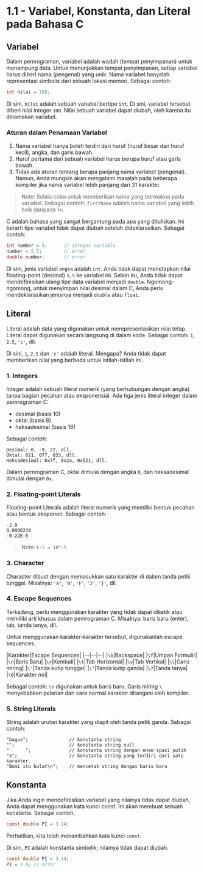 # 1.1 - Variabel, Konstanta, dan Literal pada Bahasa C

## Variabel
Dalam pemrograman, variabel adalah wadah (tempat penyimpanan) untuk menampung data.
Untuk menunjukkan tempat penyimpanan, setiap variabel harus diberi nama (pengenal) yang unik. Nama variabel hanyalah representasi simbolis dari sebuah lokasi memori. Sebagai contoh:

```c
int nilai = 100;
```

Di sini, `nilai` adalah sebuah variabel bertipe `int`. Di sini, variabel tersebut diberi nilai integer `100`.
Nilai sebuah variabel dapat diubah, oleh karena itu dinamakan variabel.

### Aturan dalam Penamaan Variabel
1. Nama variabel hanya boleh terdiri dari huruf (huruf besar dan huruf kecil), angka, dan garis bawah.
2. Huruf pertama dari sebuah variabel harus berupa huruf atau garis bawah.
3. Tidak ada aturan tentang berapa panjang nama variabel (pengenal). Namun, Anda mungkin akan mengalami masalah pada beberapa kompiler jika nama variabel lebih panjang dari 31 karakter.

> Note: Selalu coba untuk memberikan nama yang bermakna pada variabel. Sebagai contoh: `firstName` adalah nama variabel yang lebih baik daripada `fn`.

C adalah bahasa yang sangat bergantung pada apa yang dituliskan. Ini berarti tipe variabel tidak dapat diubah setelah dideklarasikan. Sebagai contoh:

```c
int number = 5;      // integer variable
number = 5.5;        // error
double number;       // error
```

Di sini, jenis variabel `angka` adalah `int`. Anda tidak dapat menetapkan nilai floating-point (desimal) `5,5` ke variabel ini. Selain itu, Anda tidak dapat mendefinisikan ulang tipe data variabel menjadi `double`. Ngomong-ngomong, untuk menyimpan nilai desimal dalam C, Anda perlu mendeklarasikan jenisnya menjadi `double` atau `float`.

## Literal

Literal adalah data yang digunakan untuk merepresentasikan nilai tetap. Literal dapat digunakan secara langsung di dalam kode. Sebagai contoh: `1`, `2.5`, `'c'`, dll.

Di sini, `1`, `2.5` dan `'c'` adalah literal. Mengapa? Anda tidak dapat memberikan nilai yang berbeda untuk istilah-istilah ini.

### 1. Integers

Integer adalah sebuah literal numerik (yang berhubungan dengan angka) tanpa bagian pecahan atau eksponensial. Ada tiga jenis literal integer dalam pemrograman C:

- desimal (basis 10)
- oktal (basis 8)
- heksadesimal (basis 16)

Sebagai contoh:

```
Desimal: 0, -9, 22, dll.
Oktal: 021, 077, 033, dll.
Heksadesimal: 0x7f, 0x2a, 0x521, dll.
```
Dalam pemrograman C, oktal dimulai dengan angka `0`, dan heksadesimal dimulai dengan `0x`.

### 2. Floating-point Literals
Floating-point Literals adalah literal numerik yang memiliki bentuk pecahan atau bentuk eksponen. Sebagai contoh:

```
-2.0
0.0000234
-0.22E-5
```
> Note: `E-5 = 10^-5`

### 3. Character

Character dibuat dengan memasukkan satu karakter di dalam tanda petik tunggal. Misalnya: `'a'`, `'m'`, `'F'`, `'2'`, `'}'`, dll.

### 4. Escape Sequences
Terkadang, perlu menggunakan karakter yang tidak dapat diketik atau memiliki arti khusus dalam pemrograman C. Misalnya: baris baru (enter), tab, tanda tanya, dll.

Untuk menggunakan karakter-karakter tersebut, digunakanlah escape sequences.

|Karakter|Escape Sequences|
|--|--|--|
|`\b`|Backspace|
|`\f`|Umpan Formulir|
|`\n`|Baris Baru|
|`\r`|Kembali|
|`\t`|Tab Horizontal|
|`\v`|Tab Vertikal|
|`\\`|Garis miring|
|`\'`|Tanda kutip tunggal|
|`\"`|Tanda kutip ganda|
|`\?`|Tanda tanya|
|`\0`|Karakter nol|

Sebagai contoh: `\n` digunakan untuk baris baru. Garis miring `\` menyebabkan pelarian dari cara normal karakter ditangani oleh kompiler.

### 5. String Literals
String adalah urutan karakter yang diapit oleh tanda petik ganda. Sebagai contoh:

```
"bagus";               // konstanta string
"";                    // konstanta string null
"      ";              // konstanta string dengan enam spasi putih
"x";                   // konstanta string yang terdiri dari satu karakter.
"Bumi itu bulat\n";    // mencetak string dengan baris baru
```

## Konstanta
Jika Anda ingin mendefinisikan variabel yang nilainya tidak dapat diubah, Anda dapat menggunakan kata kunci const. Ini akan membuat sebuah konstanta. Sebagai contoh,

```c
const double PI = 3.14;
```

Perhatikan, kita telah menambahkan kata kunci `const`.

Di sini, `PI` adalah konstanta simbolik; nilainya tidak dapat diubah.

```c
const double PI = 3.14;
PI = 2.9; // error
```
